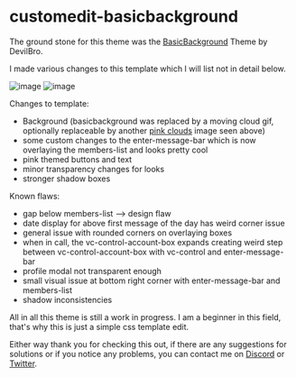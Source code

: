 # customedit-basicbackground

The ground stone for this theme was the [BasicBackground](https://github.com/mwittrien/BetterDiscordAddons/tree/master/Themes/BasicBackground) Theme by DevilBro. 

I made various changes to this template which I will list not in detail below. 

![image](https://github.com/dannyluvvv/customedit-basicbackground/assets/140633387/cd3ea06d-1b60-4bb5-8526-ff277edc5b73)
![image](https://github.com/dannyluvvv/customedit-basicbackground/assets/140633387/019f24bc-6317-4371-aed7-58c117f14eab)



Changes to template: 
- Background (basicbackground was replaced by a moving cloud gif, optionally replaceable by another [pink clouds](https://imgur.com/s2rCM7Y) image seen above)
- some custom changes to the enter-message-bar which is now overlaying the members-list and looks pretty cool
- pink themed buttons and text
- minor transparency changes for looks
- stronger shadow boxes

Known flaws:
- gap below members-list --> design flaw
- date display for above first message of the day has weird corner issue
- general issue with rounded corners on overlaying boxes
- when in call, the vc-control-account-box expands creating weird step between vc-control-account-box with vc-control and enter-message-bar
- profile modal not transparent enough
- small visual issue at bottom right corner with enter-message-bar and members-list
- shadow inconsistencies

All in all this theme is still a work in progress. I am a beginner in this field, that's why this is just a simple css template edit.

Either way thank you for checking this out, if there are any suggestions for solutions or if you notice any problems, 
you can contact me on [Discord](https://discordapp.com/users/525663404770197524/) or [Twitter](https://twitter.com/dannisilly).
